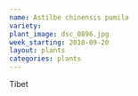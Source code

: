 ```yaml
---
name: Astilbe chinensis pumila
variety: 
plant_image: dsc_0896.jpg
week_starting: 2018-09-20
layout: plants 
categories: plants
---
```

Tibet